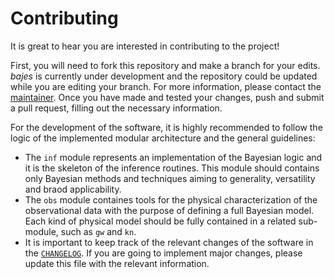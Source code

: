 # Contributing

It is great to hear you are interested in contributing to the project!

First, you will need to fork this repository and make a branch for your edits.
*bajes* is currently under development and the repository could be updated
while you are editing your branch.
For more information, please contact the [maintainer](mailto:matteo.breschi@uni-jena.de?subject=[GitHub]%20Bajes%20contributing).
Once you have made and tested your changes,
push and submit a pull request, filling out the necessary information.

For the development of the software,
it is highly recommended to follow the logic of the implemented modular architecture and the general guidelines:
* The `inf` module represents an implementation of the Bayesian logic and it is the skeleton of the inference routines.
This module should contains only Bayesian methods and techniques aiming to generality, versatility and braod applicability.
* The `obs` module containes tools for the physical characterization of the observational data with the purpose of defining a full Bayesian model.
Each kind of physical model should be fully contained in a related sub-module, such as `gw` and `kn`.
* It is important to keep track of the relevant changes of the software in the
[`CHANGELOG`](https://github.com/matteobreschi/bajes/tree/release/v1.2.0/CHANGELOG.md).
If you are going to implement major changes, please update this file with the relevant information.

